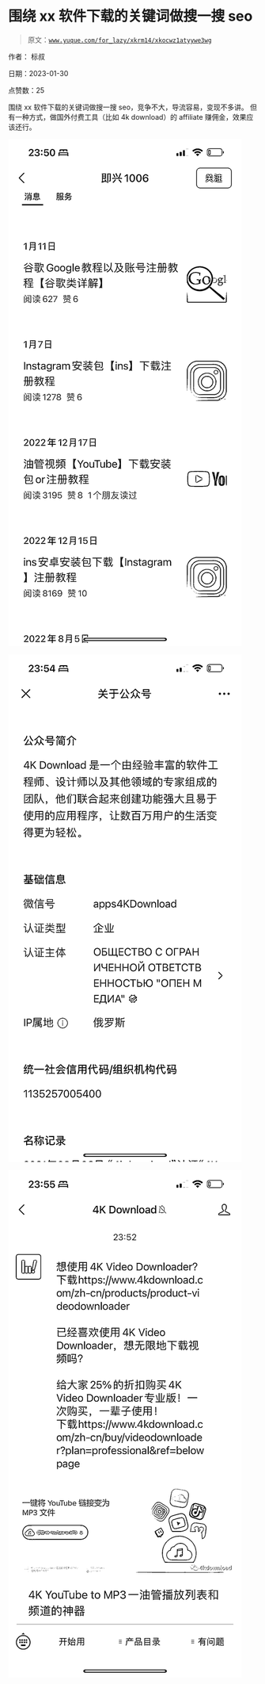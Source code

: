 # 围绕 xx 软件下载的关键词做搜一搜 seo

> 原文：[`www.yuque.com/for_lazy/xkrm14/xkocwz1atyywe3wg`](https://www.yuque.com/for_lazy/xkrm14/xkocwz1atyywe3wg)



作者： 标叔 

日期：2023-01-30 

点赞数：25 

围绕 xx 软件下载的关键词做搜一搜 seo，竞争不大，导流容易，变现不多讲。 但有一种方式，做国外付费工具（比如 4k download）的 affiliate 赚佣金，效果应该还行。 

![](img/0a129a52ba75f86c8f4f6b7ccd868246.png)  

![](img/1823166a0fb7cd2397cb3a0bc549e6c8.png) 

![](img/f68dfd6411445b6db0d13ae5631d7b34.png) 

